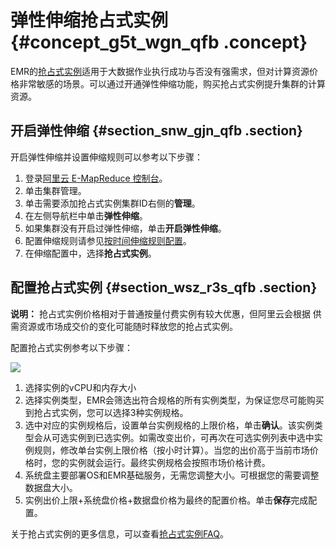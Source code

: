 # 弹性伸缩抢占式实例 {#concept_g5t_wgn_qfb .concept}

EMR的[抢占式实例](../../../../../intl.zh-CN/产品简介/实例/抢占式实例.md#)适用于大数据作业执行成功与否没有强需求，但对计算资源价格非常敏感的场景。可以通过开通弹性伸缩功能，购买抢占式实例提升集群的计算资源。

## 开启弹性伸缩 {#section_snw_gjn_qfb .section}

开启弹性伸缩并设置伸缩规则可以参考以下步骤：

1.  登录[阿里云 E-MapReduce 控制台](https://emr.console.aliyun.com/)。
2.  单击集群管理。
3.  单击需要添加抢占式实例集群ID右侧的**管理**。
4.  在左侧导航栏中单击**弹性伸缩**。
5.  如果集群没有开启过弹性伸缩，单击**开启弹性伸缩**。
6.  配置伸缩规则请参见[按时间伸缩规则配置](intl.zh-CN/用户指南/弹性伸缩/按时间伸缩规则配置.md#)。
7.  在伸缩配置中，选择**抢占式实例**。

## 配置抢占式实例 {#section_wsz_r3s_qfb .section}

**说明：** 抢占式实例价格相对于普通按量付费实例有较大优惠，但阿里云会根据 供需资源或市场成交价的变化可能随时释放您的抢占式实例。

配置抢占式实例参考以下步骤：

![](http://static-aliyun-doc.oss-cn-hangzhou.aliyuncs.com/assets/img/41242/154684441021390_zh-CN.png)

1.  选择实例的vCPU和内存大小
2.  选择实例类型，EMR会筛选出符合规格的所有实例类型，为保证您尽可能购买到抢占式实例，您可以选择3种实例规格。
3.  选中对应的实例规格后，设置单台实例规格的上限价格，单击**确认**。该实例类型会从可选实例到已选实例。如需改变出价，可再次在可选实例列表中选中实例规则，修改单台实例上限价格（按小时计算）。当您的出价高于当前市场价格时，您的实例就会运行。最终实例规格会按照市场价格计费。
4.  系统盘主要部署OS和EMR基础服务，无需您调整大小。可根据您的需要调整数据盘大小。
5.  实例出价上限+系统盘价格+数据盘价格为最终的配置价格。单击**保存**完成配置。

关于抢占式实例的更多信息，可以查看[抢占式实例FAQ](https://www.alibabacloud.com/help/faq-detail/48269.htm)。

